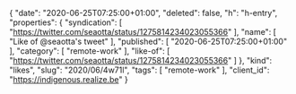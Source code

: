 {
  "date": "2020-06-25T07:25:00+01:00",
  "deleted": false,
  "h": "h-entry",
  "properties": {
    "syndication": [
      "https://twitter.com/seaotta/status/1275814234023055366"
    ],
    "name": [
      "Like of @seaotta's tweet"
    ],
    "published": [
      "2020-06-25T07:25:00+01:00"
    ],
    "category": [
      "remote-work"
    ],
    "like-of": [
      "https://twitter.com/seaotta/status/1275814234023055366"
    ]
  },
  "kind": "likes",
  "slug": "2020/06/4w71l",
  "tags": [
    "remote-work"
  ],
  "client_id": "https://indigenous.realize.be"
}
